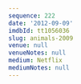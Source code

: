 ```yaml
---
sequence: 222
date: '2012-09-09'
imdbId: tt1056036
slug: animals-2009
venue: null
venueNotes: null
medium: Netflix
mediumNotes: null
---
```


